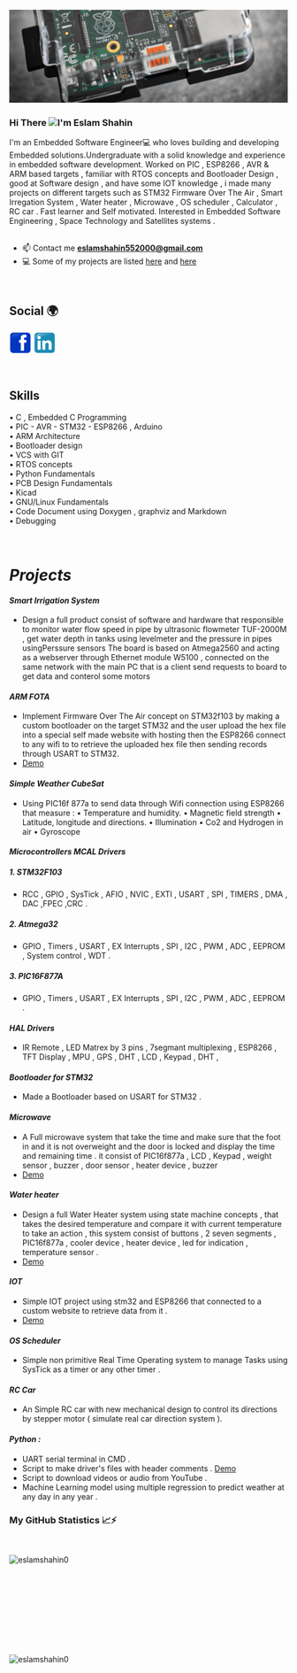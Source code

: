 
![Banner](https://github.com/eslamshahin0/eslamshahin0/blob/main/cover.jpg)


<!-- welcome message -->
### Hi There <img src="https://media.giphy.com/media/hvRJCLFzcasrR4ia7z/giphy.gif" width="25px">I'm Eslam Shahin 
<!-- ### Hi there 👋<img src="https://media.giphy.com/media/hvRJCLFzcasrR4ia7z/giphy.gif" width="25px"> -->


I'm an Embedded Software Engineer💻 who loves building and developing Embedded solutions️.Undergraduate with a solid knowledge and experience in embedded software development. Worked on PIC , ESP8266 , AVR & ARM based targets , familiar with RTOS concepts and Bootloader Design , good at Software design , and have some IOT knowledge , i made many projects on different targets such as STM32 Firmware Over The Air , Smart Irregation System , Water heater , Microwave , OS scheduler , Calculator  , RC car .
Fast learner and Self motivated.
Interested in Embedded Software Engineering , Space Technology and Satellites systems .
<br />
<br />

- 📫 Contact me **eslamshahin552000@gmail.com**
- 💻 Some of my projects are listed  [here](https://github.com/eslamshahin0?tab=repositories) and [here](https://www.linkedin.com/in/eslamshahin0/) 
 <br />

## Social 🌍

<p align="left">
<a href="https://www.facebook.com/eslamshahin0/" height="40px" width="40px" target="_blank"  rel="noreferrer noopener" title="Facebook" aria-label="Facebook"><img src="https://github.com/eslamshahin0/eslamshahin0/blob/main/facebook.svg" alt="facebook" height="40" width="40" /></a>
<a href="https://www.linkedin.com/in/eslamshahin0/"  height="40px" width="40px"  target="_blank"  rel="noreferrer noopener" title="Linkedin" aria-label="Linkedin"><img src="https://github.com/eslamshahin0/eslamshahin0/blob/main/linkedin.svg" alt="linkedin" height="40" width="40" /></a>

</p>
<br />


## Skills
• C , Embedded C Programming <br />
• PIC - AVR - STM32 - ESP8266 , Arduino <br />
• ARM Architecture <br />
• Bootloader design<br />
• VCS with GIT <br />
• RTOS concepts<br />
• Python Fundamentals<br />
• PCB Design Fundamentals<br />
• Kicad<br />
• GNU/Linux Fundamentals<br />
• Code Document using Doxygen , graphviz and Markdown <br />
• Debugging<br />
<br />
<br />
# ***Projects***
#### *Smart Irrigation System*
- Design a full product consist of software and hardware that responsible to monitor water flow speed in pipe by ultrasonic
flowmeter TUF-2000M , get water depth in tanks using levelmeter and the pressure in pipes usingPerssure sensors
The board is based on Atmega2560 and acting as a webserver through Ethernet module W5100 , connected on the same
network with the main PC that is a client send requests to board to get data and conterol some motors

#### *ARM FOTA*
- Implement Firmware Over The Air concept on STM32f103 by making a custom bootloader on the target
STM32 and the user upload the hex file into a special self made website with hosting then the ESP8266
connect to any wifi to to retrieve the uploaded hex file then sending records through USART to STM32.
- [Demo](https://www.linkedin.com/posts/eslamshahin0_arm-ota-stm32-activity-6729375041198272513-OhdX)

#### *Simple Weather CubeSat*
- Using PIC16f 877a to send data through Wifi connection using ESP8266 that measure :
• Temperature and humidity.              • Magnetic field strength
• Latitude, longitude and directions.    • Illumination
• Co2 and Hydrogen in air                • Gyroscope

#### *Microcontrollers MCAL Drivers*
##### *1. STM32F103*
- RCC , GPIO , SysTick , AFIO , NVIC , EXTI , USART , SPI , TIMERS , DMA , DAC ,FPEC ,CRC .
##### *2. Atmega32*
- GPIO , Timers , USART , EX Interrupts , SPI , I2C , PWM , ADC , EEPROM , System control , WDT .
#####   *3. PIC16F877A*
- GPIO , Timers , USART , EX Interrupts , SPI , I2C , PWM , ADC , EEPROM .

#### *HAL Drivers*
-  IR Remote , LED Matrex by 3 pins , 7segmant multiplexing , ESP8266 , TFT Display , MPU , GPS , DHT , LCD , Keypad ,
DHT ,

#### *Bootloader for STM32*
- Made a Bootloader based on USART for STM32 .

#### *Microwave*
- A Full microwave system that take the time and make sure that the foot in and it is not overweight and the door is locked
and display the time and remaining time .
it consist of PIC16f877a , LCD , Keypad , weight sensor , buzzer , door sensor , heater device , buzzer
- [Demo](https://www.linkedin.com/posts/eslamshahin0_embeddedsystems-embedded-pic-activity-6668366472512966656-ZK6J)

#### *Water heater*
- Design a full Water Heater system using state machine concepts , that takes the desired temperature and compare it with
current temperature to take an action , this system consist of buttons , 2 seven segments , PIC16f877a , cooler device ,
heater device , led for indication , temperature sensor .
- [Demo](https://www.linkedin.com/posts/eslamshahin0_embedded-embeddedsystems-pic16f877a-activity-6689585885668773888-4Aie)

#### *IOT*
- Simple IOT project using stm32 and ESP8266 that connected to a custom website to retrieve data from it .
- [Demo](https://www.linkedin.com/posts/eslamshahin0_embdded-arm-iot-activity-6721052696205369344-2DMN)

#### *OS Scheduler*
- Simple non primitive Real Time Operating system to manage Tasks using SysTick as a timer or any other timer .

#### *RC Car*
- An Simple RC car with new mechanical design to control its directions by stepper motor ( simulate real car direction
system ).

#### *Python :*
-  UART serial terminal in CMD .
- Script to make driver's files with header comments . [Demo](https://www.linkedin.com/posts/eslamshahin0_python3-tool-embedded-activity-6746809055748071424-bDgK)
- Script to download videos or audio from YouTube .
- Machine Learning model using multiple regression to predict weather at any day in any year .


### <b>My GitHub Statistics 📈⚡</b>
<br />
<p align="left">
<img width="400" align="left" height="180" align="center" src="https://github-readme-streak-stats.herokuapp.com/?user=eslamshahin0&" alt="eslamshahin0" />
<img width="400" align="left" height="180" align="center" src="https://github-readme-stats.vercel.app/api?username=eslamshahin0&show_icons=true&locale=en" alt="eslamshahin0" />
</p>

